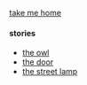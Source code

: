 [take me home](/index.md)   
  
  
#### stories

- [the owl](/stories/the_owl.md)
- [the door](/stories/the_door.md)
- [the street lamp](/stories/the_street_lamp.md)
